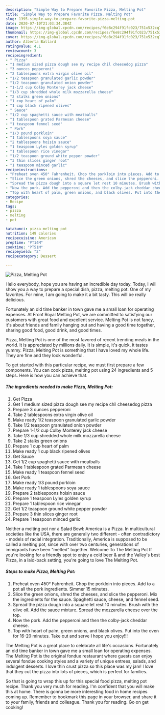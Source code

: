 ```yaml
---
description: "Simple Way to Prepare Favorite Pizza, Melting Pot"
title: "Simple Way to Prepare Favorite Pizza, Melting Pot"
slug: 1395-simple-way-to-prepare-favorite-pizza-melting-pot
date: 2020-07-10T21:03:34.384Z
image: https://img-global.cpcdn.com/recipes/f6e8c294f91fc023/751x532cq70/pizza-melting-pot-recipe-main-photo.jpg
thumbnail: https://img-global.cpcdn.com/recipes/f6e8c294f91fc023/751x532cq70/pizza-melting-pot-recipe-main-photo.jpg
cover: https://img-global.cpcdn.com/recipes/f6e8c294f91fc023/751x532cq70/pizza-melting-pot-recipe-main-photo.jpg
author: Alberta Ballard
ratingvalue: 4.1
reviewcount: 3
recipeingredient:
- " Pizza"
- "1 medium sized pizza dough see my recipe chil cheesedog pizza"
- "3 ounces pepperoni"
- "2 tablespoons extra virgin olive oil"
- "1/2 teaspoon granulated garlic powder"
- "1/2 teaspoon granulated onion powder"
- "1-1/2 cup Colby Monterey jack cheese"
- "1/3 cup shredded whole milk mozzarella cheese"
- "2 stalks green onions"
- "1 cup heart of palm"
- "1 cup black ripened olives"
- " Sauce"
- "1/2 cup spaghetti sauce with meatballs"
- "1 tablespoon grated Parmesan cheese"
- "1 teaspoon fennel seed"
- " Pork"
- "1/3 pound porkloin"
- "1 tablespoons soya sauce"
- "2 tablespoons hoisin sauce"
- "1 teaspoon Lyles golden syrup"
- "1 tablespoon rice vinegar"
- "1/2 teaspoon ground white pepper powder"
- "3 thin slices ginger root"
- "1 teaspoon minced garlic"
recipeinstructions:
- "Preheat oven 450° Fahrenheit. Chop the porkloin into pieces. Add to a pot all the pork ingredients. Simmer 15 minutes."
- "Slice the green onions, shred the cheeses, and slice the pepperoni. Mix the ingredients for the sauce. Spaghetti sauce, cheese, and fennel seed."
- "Spread the pizza dough into a square let rest 10 minutes. Brush with the olive oil. Add the sauce mixture. Spread the mozzarella cheese over the top."
- "Now the pork. Add the pepperoni and then the colby-jack cheddar cheese."
- "Top with heart of palm, green onions, and black olives. Put into the oven for 16-20 minutes. Take out and serve I hope you enjoy!!!"
categories:
- Recipe
tags:
- pizza
- melting
- pot

katakunci: pizza melting pot 
nutrition: 149 calories
recipecuisine: American
preptime: "PT14M"
cooktime: "PT51M"
recipeyield: "2"
recipecategory: Dessert

---
```



![Pizza, Melting Pot](https://img-global.cpcdn.com/recipes/f6e8c294f91fc023/751x532cq70/pizza-melting-pot-recipe-main-photo.jpg)

Hello everybody, hope you are having an incredible day today. Today, I will show you a way to prepare a special dish, pizza, melting pot. One of my favorites. For mine, I am going to make it a bit tasty. This will be really delicious.

Fortunately an old time banker in town gave me a small loan for operating expenses. At Front Royal Melting Pot, we are committed to satisfying our customers with great food and excellent service. Melting Pot is not fancy, it&#39;s about friends and family hanging out and having a good time together, sharing good food, good drink, and good times.

Pizza, Melting Pot is one of the most favored of recent trending meals in the world. It is appreciated by millions daily. It is simple, it's quick, it tastes yummy. Pizza, Melting Pot is something that I have loved my whole life. They are fine and they look wonderful.


To get started with this particular recipe, we must first prepare a few components. You can cook pizza, melting pot using 24 ingredients and 5 steps. Here is how you can achieve that.

<!--inarticleads1-->

##### The ingredients needed to make Pizza, Melting Pot:

1. Get  Pizza
1. Get 1 medium sized pizza dough see my recipe chil cheesedog pizza
1. Prepare 3 ounces pepperoni
1. Take 2 tablespoons extra virgin olive oil
1. Make ready 1/2 teaspoon granulated garlic powder
1. Take 1/2 teaspoon granulated onion powder
1. Prepare 1-1/2 cup Colby Monterey jack cheese
1. Take 1/3 cup shredded whole milk mozzarella cheese
1. Take 2 stalks green onions
1. Prepare 1 cup heart of palm
1. Make ready 1 cup black ripened olives
1. Get  Sauce
1. Get 1/2 cup spaghetti sauce with meatballs
1. Take 1 tablespoon grated Parmesan cheese
1. Make ready 1 teaspoon fennel seed
1. Get  Pork
1. Make ready 1/3 pound porkloin
1. Make ready 1 tablespoons soya sauce
1. Prepare 2 tablespoons hoisin sauce
1. Prepare 1 teaspoon Lyles golden syrup
1. Prepare 1 tablespoon rice vinegar
1. Get 1/2 teaspoon ground white pepper powder
1. Prepare 3 thin slices ginger root
1. Prepare 1 teaspoon minced garlic


Neither a melting pot nor a Salad Bowl: America is a Pizza. In multicultural societies like the USA, there are generally two different - often contradictory - models of racial integration. Traditionally, America is supposed to be called a melting pot, since with over two centuries, generations of immigrants have been &#34;melted&#34; together. Welcome To The Melting Pot If you&#39;re looking for a friendly spot to enjoy a cold beer &amp; and the Valley&#39;s best Pizza, in a laid-back setting, you&#39;re going to love The Melting Pot. 

<!--inarticleads2-->

##### Steps to make Pizza, Melting Pot:

1. Preheat oven 450° Fahrenheit. Chop the porkloin into pieces. Add to a pot all the pork ingredients. Simmer 15 minutes.
1. Slice the green onions, shred the cheeses, and slice the pepperoni. Mix the ingredients for the sauce. Spaghetti sauce, cheese, and fennel seed.
1. Spread the pizza dough into a square let rest 10 minutes. Brush with the olive oil. Add the sauce mixture. Spread the mozzarella cheese over the top.
1. Now the pork. Add the pepperoni and then the colby-jack cheddar cheese.
1. Top with heart of palm, green onions, and black olives. Put into the oven for 16-20 minutes. Take out and serve I hope you enjoy!!!


The Melting Pot is a great place to celebrate all life&#39;s occasions. Fortunately an old time banker in town gave me a small loan for operating expenses. The Melting Pot is the original fondue restaurant where guests can enjoy several fondue cooking styles and a variety of unique entrees, salads, and indulgent desserts. I love thin crust pizza so this place was my jam! I love that they cut the pizza into lots of pieces, which is perfect for families. 

So that is going to wrap this up for this special food pizza, melting pot recipe. Thank you very much for reading. I'm confident that you will make this at home. There is gonna be more interesting food in home recipes coming up. Remember to bookmark this page in your browser, and share it to your family, friends and colleague. Thank you for reading. Go on get cooking!

